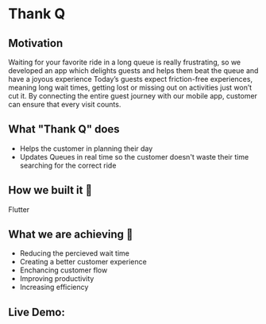# Thank Q  
## Motivation
Waiting for your favorite ride in a long queue is really frustrating, so we developed an app which delights guests and helps them beat the queue and have a joyous experience 
Today’s guests expect friction-free experiences, meaning long wait times, getting lost or missing out on activities just won’t cut it. By connecting the entire guest journey with our mobile app, customer can ensure that every visit counts. 
‍
## What "Thank Q" does  
- Helps the customer in planning their day
- Updates Queues in real time so the customer doesn't waste their time searching for the correct ride

## How we built it 🔧
Flutter

## What we are achieving 🤔
- Reducing the percieved wait time
- Creating a better customer experience
- Enchancing customer flow
- Improving productivity
- Increasing efficiency


## Live Demo: 
